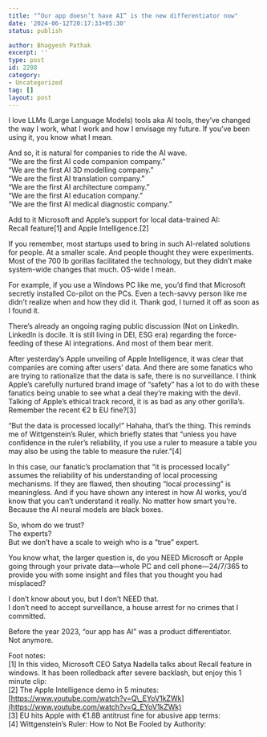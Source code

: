 ```yaml
---
title: "“Our app doesn’t have AI” is the new differentiator now"
date: '2024-06-12T20:17:33+05:30'
status: publish

author: Bhagyesh Pathak
excerpt: ''
type: post
id: 2208
category:
- Uncategorized
tag: []
layout: post
---
```


I love LLMs (Large Language Models) tools aka AI tools, they’ve changed the way I work, what I work and how I envisage my future. If you’ve been using it, you know what I mean.

And so, it is natural for companies to ride the AI wave.  
“We are the first AI code companion company.”  
“We are the first AI 3D modelling company.”  
“We are the first AI translation company.”  
“We are the first AI architecture company.”  
“We are the first AI education company.”  
“We are the first AI medical diagnostic company.”

Add to it Microsoft and Apple’s support for local data-trained AI:  
Recall feature\[1\] and Apple Intelligence.\[2\]

If you remember, most startups used to bring in such AI-related solutions for people. At a smaller scale. And people thought they were experiments. Most of the 700 lb gorillas facilitated the technology, but they didn’t make system-wide changes that much. OS-wide I mean.

For example, if you use a Windows PC like me, you’d find that Microsoft secretly installed Co-pilot on the PCs. Even a tech-savvy person like me didn’t realize when and how they did it. Thank god, I turned it off as soon as I found it.

There’s already an ongoing raging public discussion (Not on LinkedIn. LinkedIn is docile. It is still living in DEI, ESG era) regarding the force-feeding of these AI integrations. And most of them bear merit.

After yesterday’s Apple unveiling of Apple Intelligence, it was clear that companies are coming after users’ data. And there are some fanatics who are trying to rationalize that the data is safe, there is no surveillance. I think Apple’s carefully nurtured brand image of “safety” has a lot to do with these fanatics being unable to see what a deal they’re making with the devil. Talking of Apple’s ethical track record, it is as bad as any other gorilla’s. Remember the recent €2 b EU fine?\[3\]

“But the data is processed locally!” Hahaha, that’s the thing. This reminds me of Wittgenstein’s Ruler, which briefly states that “unless you have confidence in the ruler’s reliability, if you use a ruler to measure a table you may also be using the table to measure the ruler.”\[4\]

In this case, our fanatic’s proclamation that “it is processed locally” assumes the reliability of his understanding of local processing mechanisms. If they are flawed, then shouting “local processing” is meaningless. And if you have shown any interest in how AI works, you’d know that you can’t understand it really. No matter how smart you’re. Because the AI neural models are black boxes.

So, whom do we trust?  
The experts?  
But we don’t have a scale to weigh who is a “true” expert.

You know what, the larger question is, do you NEED Microsoft or Apple going through your private data—whole PC and cell phone—24/7/365 to provide you with some insight and files that you thought you had misplaced?

I don’t know about you, but I don’t NEED that.  
I don’t need to accept surveillance, a house arrest for no crimes that I committed.

Before the year 2023, “our app has AI” was a product differentiator.  
Not anymore.

Foot notes:  
\[1\] In this video, Microsoft CEO Satya Nadella talks about Recall feature in windows. It has been rolledback after severe backlash, but enjoy this 1 minute clip:   
\[2\] The Apple Intelligence demo in 5 minutes: [https://www.youtube.com/watch?v=Q\_EYoV1kZWk](https://www.youtube.com/watch?v=Q_EYoV1kZWk)  
\[3\] EU hits Apple with €1.8B antitrust fine for abusive app terms:   
\[4\] Wittgenstein’s Ruler: How to Not Be Fooled by Authority: